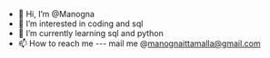 - 👋 Hi, I’m @Manogna
- 👀 I’m interested in coding and sql
- 🌱 I’m currently learning sql and python
- 📫 How to reach me --- mail me @manognaittamalla@gmail.com

<!---
Manu-PE/Manu-PE is a ✨ special ✨ repository because its `README.md` (this file) appears on your GitHub profile.
You can click the Preview link to take a look at your changes.
--->
